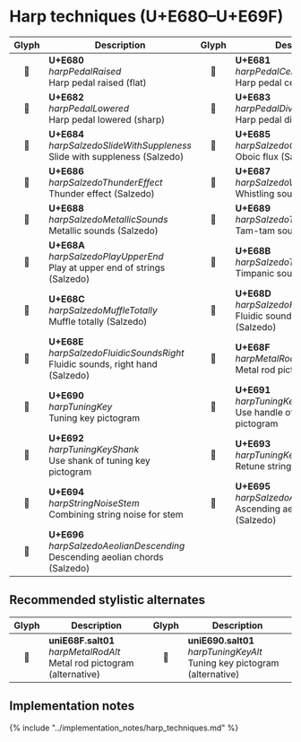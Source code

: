 Harp techniques (U+E680–U+E69F)
===============================

| **Glyph** | **Description** | **Glyph** | **Description**
| :-------: | --------------- | :-------: | ---------------
|<span class="bravura_large">&#xe680;</span> | **U+E680**<br/>*harpPedalRaised*<br/>Harp pedal raised (flat) | <span class="bravura_large">&#xe681;</span> | **U+E681**<br/>*harpPedalCentered*<br/>Harp pedal centered (natural)
|<span class="bravura_large">&#xe682;</span> | **U+E682**<br/>*harpPedalLowered*<br/>Harp pedal lowered (sharp) | <span class="bravura_large">&#xe683;</span> | **U+E683**<br/>*harpPedalDivider*<br/>Harp pedal divider
|<span class="bravura_large">&#xe684;</span> | **U+E684**<br/>*harpSalzedoSlideWithSuppleness*<br/>Slide with suppleness (Salzedo) | <span class="bravura_large">&#xe685;</span> | **U+E685**<br/>*harpSalzedoOboicFlux*<br/>Oboic flux (Salzedo)
|<span class="bravura_large">&#xe686;</span> | **U+E686**<br/>*harpSalzedoThunderEffect*<br/>Thunder effect (Salzedo) | <span class="bravura_large">&#xe687;</span> | **U+E687**<br/>*harpSalzedoWhistlingSounds*<br/>Whistling sounds (Salzedo)
|<span class="bravura_large">&#xe688;</span> | **U+E688**<br/>*harpSalzedoMetallicSounds*<br/>Metallic sounds (Salzedo) | <span class="bravura_large">&#xe689;</span> | **U+E689**<br/>*harpSalzedoTamTamSounds*<br/>Tam-tam sounds (Salzedo)
|<span class="bravura_large">&#xe68a;</span> | **U+E68A**<br/>*harpSalzedoPlayUpperEnd*<br/>Play at upper end of strings (Salzedo) | <span class="bravura_large">&#xe68b;</span> | **U+E68B**<br/>*harpSalzedoTimpanicSounds*<br/>Timpanic sounds (Salzedo)
|<span class="bravura_large">&#xe68c;</span> | **U+E68C**<br/>*harpSalzedoMuffleTotally*<br/>Muffle totally (Salzedo) | <span class="bravura_large">&#xe68d;</span> | **U+E68D**<br/>*harpSalzedoFluidicSoundsLeft*<br/>Fluidic sounds, left hand (Salzedo)
|<span class="bravura_large">&#xe68e;</span> | **U+E68E**<br/>*harpSalzedoFluidicSoundsRight*<br/>Fluidic sounds, right hand (Salzedo) | <span class="bravura_large">&#xe68f;</span> | **U+E68F**<br/>*harpMetalRod*<br/>Metal rod pictogram
|<span class="bravura_large">&#xe690;</span> | **U+E690**<br/>*harpTuningKey*<br/>Tuning key pictogram | <span class="bravura_large">&#xe691;</span> | **U+E691**<br/>*harpTuningKeyHandle*<br/>Use handle of tuning key pictogram
|<span class="bravura_large">&#xe692;</span> | **U+E692**<br/>*harpTuningKeyShank*<br/>Use shank of tuning key pictogram | <span class="bravura_large">&#xe693;</span> | **U+E693**<br/>*harpTuningKeyGlissando*<br/>Retune strings for glissando
|<span class="bravura_large">&#xe694;</span> | **U+E694**<br/>*harpStringNoiseStem*<br/>Combining string noise for stem | <span class="bravura_large">&#xe695;</span> | **U+E695**<br/>*harpSalzedoAeolianAscending*<br/>Ascending aeolian chords (Salzedo)
|<span class="bravura_large">&#xe696;</span> | **U+E696**<br/>*harpSalzedoAeolianDescending*<br/>Descending aeolian chords (Salzedo) | &nbsp; | &nbsp;

Recommended stylistic alternates
--------------------------------
| **Glyph** | **Description** | **Glyph** | **Description**
| :-------: | --------------- | :-------: | ---------------
|<span class="bravura_large">&#xf436;</span> | **uniE68F.salt01**<br/>*harpMetalRodAlt*<br/>Metal rod pictogram (alternative) | <span class="bravura_large">&#xf437;</span> | **uniE690.salt01**<br/>*harpTuningKeyAlt*<br/>Tuning key pictogram (alternative)

Implementation notes
---------------------

{% include "../implementation_notes/harp_techniques.md" %}